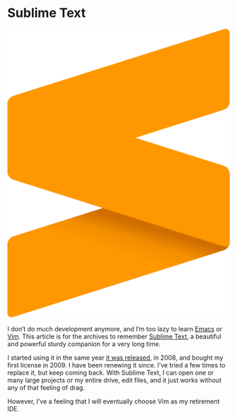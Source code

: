 # Sublime Text

<a href="https://www.sublimetext.com"><img class="small right" src="/static/2025/sublimetext-icon-logo.svg" alt="Sublime Text"></a>

I don’t do much development anymore, and I’m too lazy to learn [Emacs](https://en.wikipedia.org/wiki/Emacs) or [Vim](https://en.wikipedia.org/wiki/Vim_(text_editor)). This article is for the archives to remember [Sublime Text](https://www.sublimetext.com), a beautiful and powerful sturdy companion for a very long time.

I started using it in the same year [it was released](https://en.wikipedia.org/wiki/Sublime_Text), in 2008, and bought my first license in 2009. I have been renewing it since. I’ve tried a few times to replace it, but keep coming back. With Sublime Text, I can open one or many large projects or my entire drive, edit files, and it just works without any of that feeling of drag.

However, I’ve a feeling that I will eventually choose Vim as my retirement IDE.